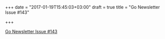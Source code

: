 +++
date = "2017-01-19T15:45:03+03:00"
draft = true
title = "Go Newsletter Issue #143"

+++

<p><a href="http://golangweekly.com/issues/143">Go Newsletter Issue #143</a></p>
